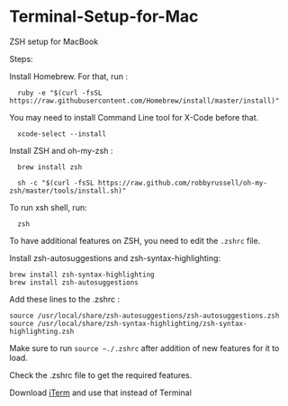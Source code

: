# Terminal-Setup-for-Mac
ZSH setup for MacBook

Steps:

Install Homebrew. For that, run : 
```
  ruby -e "$(curl -fsSL https://raw.githubusercontent.com/Homebrew/install/master/install)"
```
You may need to install Command Line tool for X-Code before that.

```
  xcode-select --install
```

Install ZSH and oh-my-zsh : 

```
  brew install zsh
  
  sh -c "$(curl -fsSL https://raw.github.com/robbyrussell/oh-my-zsh/master/tools/install.sh)"
```

To run xsh shell, run: 
```
  zsh
```

To have additional features on ZSH, you need to edit the ```.zshrc``` file.

Install zsh-autosuggestions and zsh-syntax-highlighting:
```
brew install zsh-syntax-highlighting
brew install zsh-autosuggestions
```
Add these lines to the .zshrc :
```
source /usr/local/share/zsh-autosuggestions/zsh-autosuggestions.zsh
source /usr/local/share/zsh-syntax-highlighting/zsh-syntax-highlighting.zsh
```
Make sure to run ```source ~./.zshrc``` after addition of new features for it to load.

Check the .zshrc file to get the required features.

Download [iTerm](https://www.iterm2.com/downloads.html) and use that instead of Terminal

